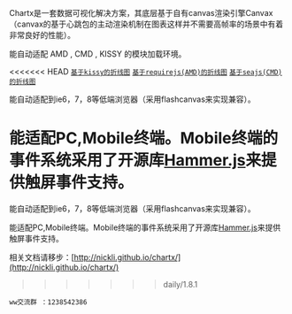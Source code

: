 Chartx是一套数据可视化解决方案，其底层基于自有canvas渲染引擎Canvax（canvax的基于心跳包的主动渲染机制在图表这样并不需要高帧率的场景中有着非常良好的性能）。

能自动适配 AMD , CMD , KISSY 的模块加载环境。

<<<<<<< HEAD
<code><a href="./demo/line-kissy.html" target="_blank">基于kissy的折线图</a></code>
<code><a href="./demo/line-requirejs.html" target="_blank">基于requirejs(AMD)的折线图</a></code>
<code><a href="./demo/line-seajs.html" target="_blank">基于seajs(CMD)的折线图</a></code>


能自动适配到ie6，7，8等低端浏览器（采用flashcanvas来实现兼容）。

能适配PC,Mobile终端。Mobile终端的事件系统采用了开源库[Hammer.js](http://hammerjs.github.io/)来提供触屏事件支持。
=======

能自动适配到ie6，7，8等低端浏览器（采用flashcanvas来实现兼容）。

能适配PC,Mobile终端。Mobile终端的事件系统采用了开源库[Hammer.js](http://hammerjs.github.io/)来提供触屏事件支持。

相关文档请移步：[http://nickli.github.io/chartx/](http://nickli.github.io/chartx/)
>>>>>>> daily/1.8.1


<code>ww交流群 ：1238542386</code>
